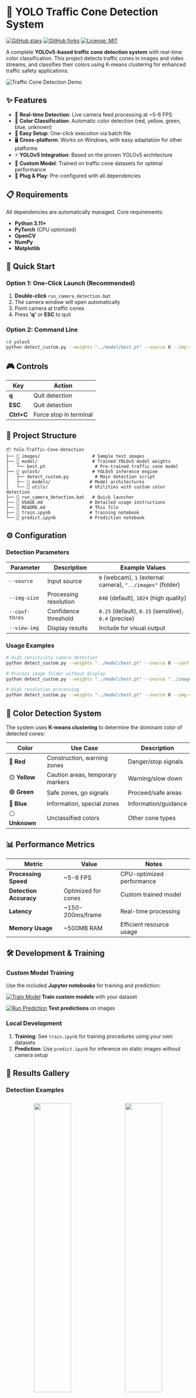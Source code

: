 # 🚦 YOLO Traffic Cone Detection System

[![GitHub stars](https://img.shields.io/github/stars/prabinLC/Yolo-Traffic-Cone-detection-?style=social)](https://github.com/prabinLC/Yolo-Traffic-Cone-detection-)
[![GitHub forks](https://img.shields.io/github/forks/prabinLC/Yolo-Traffic-Cone-detection-?style=social)](https://github.com/prabinLC/Yolo-Traffic-Cone-detection-)
[![License: MIT](https://img.shields.io/badge/License-MIT-yellow.svg)](https://opensource.org/licenses/MIT)

A complete **YOLOv5-based traffic cone detection system** with real-time color classification. This project detects traffic cones in images and video streams, and classifies their colors using K-means clustering for enhanced traffic safety applications.

![Traffic Cone Detection Demo](https://user-images.githubusercontent.com/62132206/120334300-d1a31e80-c2f0-11eb-962e-17c4d5481917.gif)

## ✨ Features

- 🎥 **Real-time Detection**: Live camera feed processing at ~5-6 FPS
- 🎨 **Color Classification**: Automatic color detection (red, yellow, green, blue, unknown)
- 🚀 **Easy Setup**: One-click execution via batch file
- 🖥️ **Cross-platform**: Works on Windows, with easy adaptation for other platforms
- ⚡ **YOLOv5 Integration**: Based on the proven YOLOv5 architecture
- 🎯 **Custom Model**: Trained on traffic cone datasets for optimal performance
- 🔧 **Plug & Play**: Pre-configured with all dependencies

## 📋 Requirements

All dependencies are automatically managed. Core requirements:

- **Python 3.11+**
- **PyTorch** (CPU optimized)
- **OpenCV**
- **NumPy**
- **Matplotlib**

## 🚀 Quick Start

### Option 1: One-Click Launch (Recommended)

1. **Double-click** `run_camera_detection.bat`
2. The camera window will open automatically
3. Point camera at traffic cones
4. Press **'q'** or **ESC** to quit

### Option 2: Command Line

```bash
cd yolov5
python detect_custom.py --weights "../model/best.pt" --source 0 --img-size 640 --conf-thres 0.25 --view-img
```

## 🎮 Controls

| Key        | Action                 |
| ---------- | ---------------------- |
| **q**      | Quit detection         |
| **ESC**    | Quit detection         |
| **Ctrl+C** | Force stop in terminal |

## 📁 Project Structure

```
📦 Yolo-Traffic-Cone-detection
├── 📁 images/                    # Sample test images
├── 📁 model/                     # Trained YOLOv5 model weights
│   └── best.pt                   # Pre-trained traffic cone model
├── 📁 yolov5/                    # YOLOv5 inference engine
│   ├── detect_custom.py          # Main detection script
│   ├── 📁 models/               # Model architectures
│   └── 📁 utils/                # Utilities with custom color detection
├── 🚀 run_camera_detection.bat   # Quick launcher
├── 📄 USAGE.md                  # Detailed usage instructions
├── 📄 README.md                 # This file
├── 📓 train.ipynb               # Training notebook
└── 📓 predict.ipynb             # Prediction notebook
```

## ⚙️ Configuration

### Detection Parameters

| Parameter      | Description           | Example Values                                              |
| -------------- | --------------------- | ----------------------------------------------------------- |
| `--source`     | Input source          | `0` (webcam), `1` (external camera), `"../images"` (folder) |
| `--img-size`   | Processing resolution | `640` (default), `1024` (high quality)                      |
| `--conf-thres` | Confidence threshold  | `0.25` (default), `0.15` (sensitive), `0.4` (precise)       |
| `--view-img`   | Display results       | Include for visual output                                   |

### Usage Examples

```bash
# High sensitivity camera detection
python detect_custom.py --weights "../model/best.pt" --source 0 --conf-thres 0.15 --view-img

# Process image folder without display
python detect_custom.py --weights "../model/best.pt" --source "../images" --conf-thres 0.4

# High resolution processing
python detect_custom.py --weights "../model/best.pt" --source 0 --img-size 1024 --view-img
```

## 🎨 Color Detection System

The system uses **K-means clustering** to determine the dominant color of detected cones:

| Color          | Use Case                         | Description          |
| -------------- | -------------------------------- | -------------------- |
| 🔴 **Red**     | Construction, warning zones      | Danger/stop signals  |
| 🟡 **Yellow**  | Caution areas, temporary markers | Warning/slow down    |
| 🟢 **Green**   | Safe zones, go signals           | Proceed/safe areas   |
| 🔵 **Blue**    | Information, special zones       | Information/guidance |
| ⚪ **Unknown** | Unclassified colors              | Other cone types     |

## 📊 Performance Metrics

| Metric                 | Value               | Notes                     |
| ---------------------- | ------------------- | ------------------------- |
| **Processing Speed**   | ~5-6 FPS            | CPU-optimized performance |
| **Detection Accuracy** | Optimized for cones | Custom trained model      |
| **Latency**            | ~150-200ms/frame    | Real-time processing      |
| **Memory Usage**       | ~500MB RAM          | Efficient resource usage  |

## 🛠️ Development & Training

### Custom Model Training

Use the included **Jupyter notebooks** for training and prediction:

[![Train Model](https://colab.research.google.com/assets/colab-badge.svg)](https://colab.research.google.com/github/jhan15/traffic_cones_detection/blob/master/train.ipynb) **Train custom models** with your dataset

[![Run Prediction](https://colab.research.google.com/assets/colab-badge.svg)](https://colab.research.google.com/github/jhan15/traffic_cones_detection/blob/master/predict.ipynb) **Test predictions** on images

### Local Development

1. **Training**: See `train.ipynb` for training procedures using your own datasets
2. **Prediction**: Use `predict.ipynb` for inference on static images without camera setup

## 📸 Results Gallery

### Detection Examples

<div align="center">
<img src="https://user-images.githubusercontent.com/62132206/118353597-5d822000-b567-11eb-9e09-dd39bc877487.jpeg" width="45%" style="margin: 10px;">
<img src="https://user-images.githubusercontent.com/62132206/118353605-62df6a80-b567-11eb-9bc0-4983853664b0.jpeg" width="45%" style="margin: 10px;">
<img src="https://user-images.githubusercontent.com/62132206/118353609-683cb500-b567-11eb-8dd3-9624d8382d5f.jpeg" width="45%" style="margin: 10px;">
<img src="https://user-images.githubusercontent.com/62132206/118353614-6a9f0f00-b567-11eb-81bd-bc4234948a0e.jpeg" width="45%" style="margin: 10px;">
</div>

## 📜 Credits & Acknowledgments

### Original Research

This project is based on the excellent work by **jhan15**:

- **Original Repository**: [traffic_cones_detection](https://github.com/jhan15/traffic_cones_detection.git)
- **Author**: [jhan15](https://github.com/jhan15)
- **Dataset**: Self-collected cone dataset with 303 images
- **Annotation**: Created using [Roboflow](https://roboflow.com/)

### Key Technologies

- **YOLOv5**: [Ultralytics YOLOv5](https://github.com/ultralytics/yolov5)
- **Test Video**: Research project from [ETH Zurich](https://www.trace.ethz.ch/publications/2019/TrafficCone/)
- **Color Classification**: K-means clustering implementation

### Enhancements in This Fork

- ✅ Simplified installation and setup process
- ✅ One-click launcher for Windows
- ✅ Improved quit functionality (q/ESC keys)
- ✅ Enhanced documentation and user guide
- ✅ Optimized for CPU-only environments
- ✅ Better error handling and user feedback

## 📄 License

This project is licensed under the **MIT License** - see the [LICENSE](LICENSE) file for details.

## 🤝 Contributing

Contributions are welcome! Please feel free to:

1. 🍴 Fork the repository
2. 🌟 Create a feature branch
3. 💡 Submit a pull request
4. 🐛 Report issues

## 📞 Support

- 🐛 **Issues**: [GitHub Issues](https://github.com/prabinLC/Yolo-Traffic-Cone-detection-/issues)
- 💬 **Discussions**: [GitHub Discussions](https://github.com/prabinLC/Yolo-Traffic-Cone-detection-/discussions)
- 📧 **Contact**: Open an issue for questions

## 🌟 Show Your Support

If this project helped you, please consider:

- ⭐ **Starring** this repository
- 🍴 **Forking** for your own modifications
- 📢 **Sharing** with others who might benefit

---

<div align="center">

### 🚦 Made with ❤️ for Safer Traffic Management

**Building safer roads through AI-powered detection systems**

[⭐ Star this repo](https://github.com/prabinLC/Yolo-Traffic-Cone-detection-) • [🐛 Report Bug](https://github.com/prabinLC/Yolo-Traffic-Cone-detection-/issues) • [✨ Request Feature](https://github.com/prabinLC/Yolo-Traffic-Cone-detection-/issues)

</div>

A complete YOLOv5-based traffic cone detection system with real-time color classification. This project detects traffic cones in images and video streams, and classifies their colors using K-means clustering.

## 🚀 Features

- **Real-time Detection**: Live camera feed processing at ~5-6 FPS
- **Color Classification**: Automatic color detection (red, yellow, green, blue, unknown)
- **Easy Setup**: One-click execution via batch file
- **Cross-platform**: Works on Windows, with easy adaptation for other platforms
- **YOLOv5 Integration**: Based on the proven YOLOv5 architecture
- **Custom Model**: Trained on traffic cone datasets for optimal performance

## 📋 Requirements

All dependencies are automatically managed. Core requirements:

- Python 3.11+
- PyTorch (CPU optimized)
- OpenCV
- NumPy
- Matplotlib

## 🎯 Quick Start

### Option 1: One-Click Launch

1. Double-click `run_camera_detection.bat`
2. The camera window will open automatically
3. Press 'q' or ESC to quit

### Option 2: Command Line

```bash
cd yolov5
python detect_custom.py --weights "../model/best.pt" --source 0 --img-size 640 --conf-thres 0.25 --view-img
```

## 🎮 Controls

- **'q' or ESC**: Quit detection
- **Ctrl+C**: Force stop in terminal

## 📁 Project Structure

```
├── images/                    # Sample test images
├── model/                     # Trained YOLOv5 model weights
├── yolov5/                    # YOLOv5 inference engine
│   ├── detect_custom.py       # Main detection script
│   ├── models/               # Model architectures
│   └── utils/                # Utilities with custom color detection
├── run_camera_detection.bat   # Quick launcher
├── USAGE.md                  # Detailed usage instructions
└── README.md                 # This file
```

## 🔧 Configuration

### Detection Parameters

- `--source 0`: Use webcam (change to 1, 2 for other cameras)
- `--source "../images"`: Process image folder
- `--img-size 640`: Processing resolution (higher = more accurate)
- `--conf-thres 0.25`: Confidence threshold (0.1-0.9)
- `--view-img`: Display results window

### Examples

```bash
# Camera detection with high sensitivity
python detect_custom.py --weights "../model/best.pt" --source 0 --conf-thres 0.15 --view-img

# Image processing without display
python detect_custom.py --weights "../model/best.pt" --source "../images" --conf-thres 0.4

# High resolution processing
python detect_custom.py --weights "../model/best.pt" --source 0 --img-size 1024 --view-img
```

## 🎨 Color Detection

The system uses K-means clustering to determine the dominant color of detected cones:

- **Red Cones**: Construction, warning zones
- **Yellow Cones**: Caution areas, temporary markers
- **Green Cones**: Safe zones, go signals
- **Blue Cones**: Information, special zones
- **Unknown**: Colors not matching the above categories

## 📊 Performance

- **Speed**: ~5-6 FPS on CPU
- **Accuracy**: Optimized for traffic cone detection
- **Latency**: ~150-200ms per frame
- **Memory**: ~500MB RAM usage

## 🛠️ Development

### Training Custom Models

See `train.ipynb` for training procedures using your own datasets.

### Prediction Only

Use `predict.ipynb` for inference on static images without camera setup.

## 📝 License

This project builds upon YOLOv5 and follows the same licensing terms.

## 🤝 Contributing

Feel free to submit issues and enhancement requests!

## 📞 Support

For questions or issues, please open a GitHub issue.

---

**Made with ❤️ for safer traffic management**

You can try the codes in colab if you are interested in.

#### Train

If you have an annotated dataset, you can train directly use train.ipynb [![Open In Colab](https://colab.research.google.com/assets/colab-badge.svg)](https://colab.research.google.com/github/jhan15/traffic_cones_detection/blob/master/train.ipynb)

#### Prediction

If you want to detect cones directly, use predict.ipynb [![Open In Colab](https://colab.research.google.com/assets/colab-badge.svg)](https://colab.research.google.com/github/jhan15/traffic_cones_detection/blob/master/predict.ipynb)

You should use the weights I trained in [model](https://github.com/jhan15/traffic_cones_detection/tree/master/model). Besides, I customized some files of yolov5, which are located in [utils](https://github.com/jhan15/traffic_cones_detection/tree/master/utils) folder, you need to use them as well.

## Result

#### Video

I clipped a video from one research project of [ETH Zurich](https://www.trace.ethz.ch/publications/2019/TrafficCone/) to test the peroformance.

![cone1](https://user-images.githubusercontent.com/62132206/120334300-d1a31e80-c2f0-11eb-962e-17c4d5481917.gif)

#### Images

<img src="https://user-images.githubusercontent.com/62132206/118353597-5d822000-b567-11eb-9e09-dd39bc877487.jpeg" width="600">
<img src="https://user-images.githubusercontent.com/62132206/118353605-62df6a80-b567-11eb-9bc0-4983853664b0.jpeg" width="600">
<img src="https://user-images.githubusercontent.com/62132206/118353609-683cb500-b567-11eb-8dd3-9624d8382d5f.jpeg" width="600">
<img src="https://user-images.githubusercontent.com/62132206/118353614-6a9f0f00-b567-11eb-81bd-bc4234948a0e.jpeg" width="600">
<img src="https://user-images.githubusercontent.com/62132206/118353625-75f23a80-b567-11eb-98c5-919eba29bdda.jpeg" width="600">
<img src="https://github.com/jhan15/traffic_cones_detection/blob/master/images/3.jpeg" width="600">
<img src="https://github.com/jhan15/traffic_cones_detection/blob/master/images/6.jpeg" width="600">
#   Y o l o - T r a f f i c - C o n e - d e t e c t i o n - 
 
 

